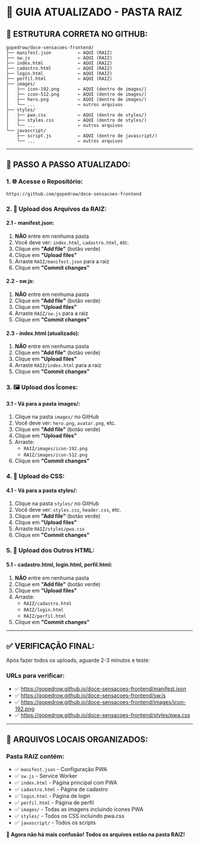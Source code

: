 # 📁 GUIA ATUALIZADO - PASTA RAIZ

## 🎯 **ESTRUTURA CORRETA NO GITHUB:**

```
gopedrow/doce-sensacoes-frontend/
├── manifest.json          ← AQUI (RAIZ)
├── sw.js                  ← AQUI (RAIZ)
├── index.html             ← AQUI (RAIZ)
├── cadastro.html          ← AQUI (RAIZ)
├── login.html             ← AQUI (RAIZ)
├── perfil.html            ← AQUI (RAIZ)
├── images/
│   ├── icon-192.png       ← AQUI (dentro de images/)
│   ├── icon-512.png       ← AQUI (dentro de images/)
│   ├── hero.png           ← AQUI (dentro de images/)
│   └── ...                ← outros arquivos
├── styles/
│   ├── pwa.css            ← AQUI (dentro de styles/)
│   ├── styles.css         ← AQUI (dentro de styles/)
│   └── ...                ← outros arquivos
└── javascript/
    ├── script.js          ← AQUI (dentro de javascript/)
    └── ...                ← outros arquivos
```

---

## 🚀 **PASSO A PASSO ATUALIZADO:**

### **1. 🌐 Acesse o Repositório:**
```
https://github.com/gopedrow/doce-sensacoes-frontend
```

### **2. 📁 Upload dos Arquivos da RAIZ:**

#### **2.1 - manifest.json:**
1. **NÃO** entre em nenhuma pasta
2. Você deve ver: `index.html`, `cadastro.html`, etc.
3. Clique em **"Add file"** (botão verde)
4. Clique em **"Upload files"**
5. Arraste `RAIZ/manifest.json` para a raiz
6. Clique em **"Commit changes"**

#### **2.2 - sw.js:**
1. **NÃO** entre em nenhuma pasta
2. Clique em **"Add file"** (botão verde)
3. Clique em **"Upload files"**
4. Arraste `RAIZ/sw.js` para a raiz
5. Clique em **"Commit changes"**

#### **2.3 - index.html (atualizado):**
1. **NÃO** entre em nenhuma pasta
2. Clique em **"Add file"** (botão verde)
3. Clique em **"Upload files"**
4. Arraste `RAIZ/index.html` para a raiz
5. Clique em **"Commit changes"**

### **3. 🖼️ Upload dos Ícones:**

#### **3.1 - Vá para a pasta images/:**
1. Clique na pasta `images/` no GitHub
2. Você deve ver: `hero.png`, `avatar.png`, etc.
3. Clique em **"Add file"** (botão verde)
4. Clique em **"Upload files"**
5. Arraste:
   - `RAIZ/images/icon-192.png`
   - `RAIZ/images/icon-512.png`
6. Clique em **"Commit changes"**

### **4. 🎨 Upload do CSS:**

#### **4.1 - Vá para a pasta styles/:**
1. Clique na pasta `styles/` no GitHub
2. Você deve ver: `styles.css`, `header.css`, etc.
3. Clique em **"Add file"** (botão verde)
4. Clique em **"Upload files"**
5. Arraste `RAIZ/styles/pwa.css`
6. Clique em **"Commit changes"**

### **5. 📄 Upload dos Outros HTML:**

#### **5.1 - cadastro.html, login.html, perfil.html:**
1. **NÃO** entre em nenhuma pasta
2. Clique em **"Add file"** (botão verde)
3. Clique em **"Upload files"**
4. Arraste:
   - `RAIZ/cadastro.html`
   - `RAIZ/login.html`
   - `RAIZ/perfil.html`
5. Clique em **"Commit changes"**

---

## ✅ **VERIFICAÇÃO FINAL:**

Após fazer todos os uploads, aguarde 2-3 minutos e teste:

### **URLs para verificar:**
- ✅ https://gopedrow.github.io/doce-sensacoes-frontend/manifest.json
- ✅ https://gopedrow.github.io/doce-sensacoes-frontend/sw.js
- ✅ https://gopedrow.github.io/doce-sensacoes-frontend/images/icon-192.png
- ✅ https://gopedrow.github.io/doce-sensacoes-frontend/styles/pwa.css

---

## 🔄 **ARQUIVOS LOCAIS ORGANIZADOS:**

### **Pasta RAIZ contém:**
- ✅ `manifest.json` - Configuração PWA
- ✅ `sw.js` - Service Worker
- ✅ `index.html` - Página principal com PWA
- ✅ `cadastro.html` - Página de cadastro
- ✅ `login.html` - Página de login
- ✅ `perfil.html` - Página de perfil
- ✅ `images/` - Todas as imagens incluindo ícones PWA
- ✅ `styles/` - Todos os CSS incluindo pwa.css
- ✅ `javascript/` - Todos os scripts

**🚀 Agora não há mais confusão! Todos os arquivos estão na pasta RAIZ!** 